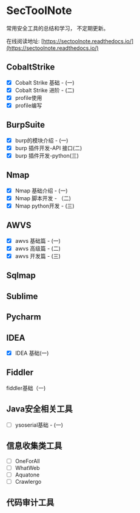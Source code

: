 # SecToolNote
常用安全工具的总结和学习， 不定期更新。

在线阅读地址: [https://sectoolnote.readthedocs.io/](https://sectoolnote.readthedocs.io/)

## CobaltStrike
- [x] Cobalt Strike 基础 - (一)
- [x] Cobalt Strike 进阶 - (二)
- [x] profile使用
- [x] profile编写

## BurpSuite
- [x] burp的模块介绍 - (一)
- [x] burp 插件开发-API 接口(二)
- [x] burp 插件开发-python(三)

## Nmap
- [x] Nmap 基础介绍 - (一)
- [x] Nmap 脚本开发 - （二)
- [x] Nmap python开发 - (三)

## AWVS
- [x] awvs 基础篇 - (一)
- [x] awvs 高级篇 - (二)
- [x] awvs 开发篇 - (三)

## Sqlmap

## Sublime

## Pycharm

## IDEA
- [x] IDEA 基础(一)

## Fiddler
fiddler基础（一)

## Java安全相关工具
- [ ] ysoserial基础 - (一)

## 信息收集类工具
- [ ] OneForAll
- [ ] WhatWeb
- [ ] Aquatone
- [ ] Crawlergo

## 代码审计工具
